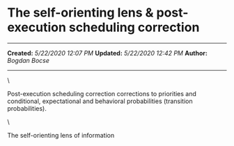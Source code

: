 The self-orienting lens & post-execution scheduling correction
==============================================================

  -------------- ----------------------
  **Created:**   *5/22/2020 12:07 PM*
  **Updated:**   *5/22/2020 12:42 PM*
  **Author:**    *Bogdan Bocse*
  -------------- ----------------------

\

Post-execution scheduling correction corrections to priorities and
conditional, expectational and behavioral probabilities (transition
probabilities).

\

The self-orienting lens of information

 
